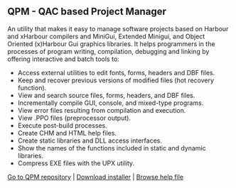 ## QPM - QAC based Project Manager

An utility that makes it easy to manage software projects based on Harbour and xHarbour compilers and MiniGui, Extended Minigui, and Object Oriented (x)Harbour Gui graphics libraries. It helps programmers in the processes of program writing, compilation, debugging and linking by offering interactive and batch tools to:

+ Access external utilities to edit fonts, forms, headers and DBF files.
+ Keep and recover previous versions of modified files (hot recovery function).
+ View and search source files, forms, headers, and DBF files.
+ Incrementally compile GUI, console, and mixed-type programs.
+ View error files resulting from compilation and execution.
+ View .PPO files (preprocessor output).
+ Execute post-build processes.
+ Create CHM and HTML help files.
+ Create static libraries and DLL access interfaces.
+ Show the names of the functions included in static and dynamic libraries.
+ Compress EXE files with the UPX utility.

[Go to QPM repository](https://github.com/teamQPM/qpm) | [Download installer](https://github.com/teamQPM/qpm/releases/latest) | [Browse help file](https://qpm.sourceforge.io)
